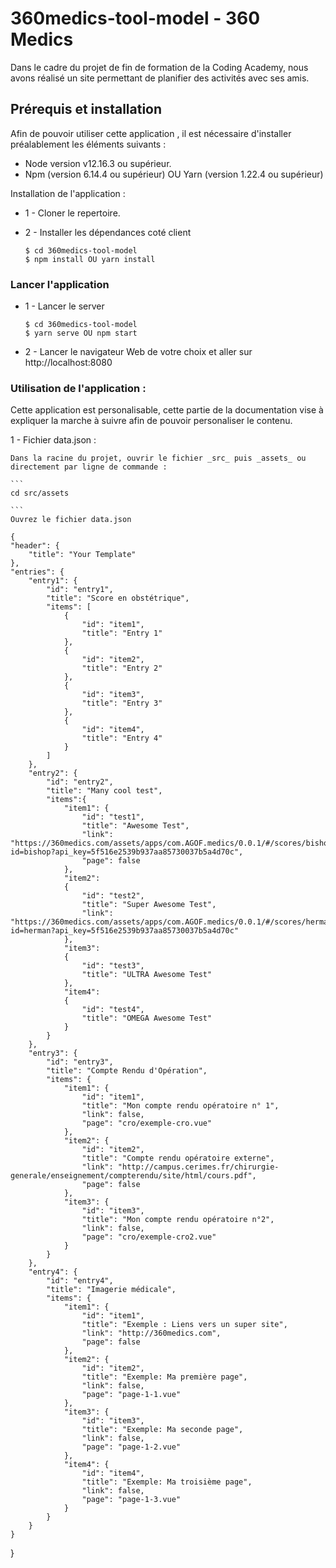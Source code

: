 # 360medics-tool-model - 360 Medics

Dans le cadre du projet de fin de formation de la Coding Academy, nous avons réalisé un site permettant de planifier des activités avec ses amis.

## Prérequis et installation

Afin de pouvoir utiliser cette application , il est nécessaire d'installer préalablement les éléments suivants :

- Node version v12.16.3 ou supérieur.
- Npm (version 6.14.4 ou supérieur) OU Yarn (version 1.22.4 ou supérieur)

Installation de l'application :

- 1 - Cloner le repertoire.

- 2 - Installer les dépendances coté client
  ```
  $ cd 360medics-tool-model
  $ npm install OU yarn install
  ```

### Lancer l'application

- 1 - Lancer le server

  ```
  $ cd 360medics-tool-model
  $ yarn serve OU npm start
  ```

- 2 - Lancer le navigateur Web de votre choix et aller sur http://localhost:8080

### Utilisation de l'application :

Cette application est personalisable, cette partie de la documentation vise à expliquer la marche à suivre afin de pouvoir personaliser le contenu.                                                                                                    

1 - Fichier data.json : 

    Dans la racine du projet, ouvrir le fichier _src_ puis _assets_ ou directement par ligne de commande : 
    
    ```
    cd src/assets

    ```
    Ouvrez le fichier data.json 

    {
    "header": {
        "title": "Your Template"
    },
    "entries": {
        "entry1": {
            "id": "entry1",
            "title": "Score en obstétrique",
            "items": [
                {
                    "id": "item1",
                    "title": "Entry 1"
                },
                {
                    "id": "item2",
                    "title": "Entry 2"
                },
                {
                    "id": "item3",
                    "title": "Entry 3"
                },
                {
                    "id": "item4",
                    "title": "Entry 4"
                }
            ]
        },
        "entry2": {
            "id": "entry2",
            "title": "Many cool test",
            "items":{
                "item1": {
                    "id": "test1",
                    "title": "Awesome Test",
                    "link": "https://360medics.com/assets/apps/com.AGOF.medics/0.0.1/#/scores/bishop?id=bishop?api_key=5f516e2539b937aa85730037b5a4d70c",
                    "page": false
                },
                "item2":
                {
                    "id": "test2",
                    "title": "Super Awesome Test",
                    "link": "https://360medics.com/assets/apps/com.AGOF.medics/0.0.1/#/scores/herman?id=herman?api_key=5f516e2539b937aa85730037b5a4d70c"
                },
                "item3":
                {
                    "id": "test3",
                    "title": "ULTRA Awesome Test"
                },
                "item4":
                {
                    "id": "test4",
                    "title": "OMEGA Awesome Test"
                }
            }
        },
        "entry3": {
            "id": "entry3",
            "title": "Compte Rendu d'Opération",
            "items": {
                "item1": {
                    "id": "item1",
                    "title": "Mon compte rendu opératoire n° 1",
                    "link": false,
                    "page": "cro/exemple-cro.vue"
                },
                "item2": {
                    "id": "item2",
                    "title": "Compte rendu opératoire externe",
                    "link": "http://campus.cerimes.fr/chirurgie-generale/enseignement/compterendu/site/html/cours.pdf",
                    "page": false
                },
                "item3": {
                    "id": "item3",
                    "title": "Mon compte rendu opératoire n°2",
                    "link": false,
                    "page": "cro/exemple-cro2.vue"
                }
            }
        },
        "entry4": {
            "id": "entry4",
            "title": "Imagerie médicale",
            "items": {
                "item1": {
                    "id": "item1",
                    "title": "Exemple : Liens vers un super site",
                    "link": "http://360medics.com",
                    "page": false
                },
                "item2": {
                    "id": "item2",
                    "title": "Exemple: Ma première page",
                    "link": false,
                    "page": "page-1-1.vue"
                },
                "item3": {
                    "id": "item3",
                    "title": "Exemple: Ma seconde page",
                    "link": false,
                    "page": "page-1-2.vue"
                },
                "item4": {
                    "id": "item4",
                    "title": "Exemple: Ma troisième page",
                    "link": false,
                    "page": "page-1-3.vue"
                }
            }
        }
    }
}